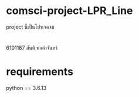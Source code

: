 # comsci-project-LPR_Line
project นี้เป็นโปรเจคจบ 
#
6101187 สันติ พ่อคำจันทร์
# requirements
python == 3.6.13
